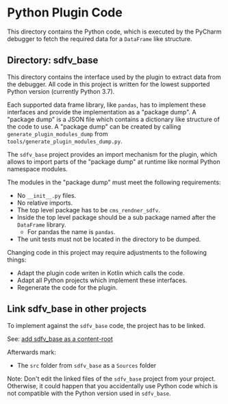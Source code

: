 # Python Plugin Code
This directory contains the Python code, which is executed by the PyCharm debugger to fetch the required data for a `DataFrame` like structure.

## Directory: sdfv_base
This directory contains the interface used by the plugin to extract data from the debugger.
All code in this project is written for the lowest supported Python version (currently Python 3.7).

Each supported data frame library, like `pandas`, has to implement these interfaces and provide the implementation as a "package dump".
A "package dump" is a JSON file which contains a dictionary like structure of the code to use. 
A "package dump" can be created by calling `generate_plugin_modules_dump` from `tools/generate_plugin_modules_dump.py`.

The `sdfv_base` project provides an import mechanism for the plugin, which allows to import parts of the "package dump" at runtime like normal Python namespace modules.

The modules in the "package dump" must meet the following requirements:
- No `__init__.py` files.
- No relative imports.
- The top level package has to be `cms_rendner_sdfv`.
- Inside the top level package should be a sub package named after the `DataFrame` library.
  - For pandas the name is `pandas`.
- The unit tests must not be located in the directory to be dumped.

Changing code in this project may require adjustments to the following things:
- Adapt the plugin code writen in Kotlin which calls the code.
- Adapt all Python projects which implement these interfaces.
- Regenerate the code for the plugin.

## Link sdfv_base in other projects
To implement against the `sdfv_base` code, the project has to be linked.

See: [add sdfv_base as a content-root](https://www.jetbrains.com/help/pycharm/2021.3/configuring-project-structure.html#create-content-root)

Afterwards mark:
- The `src` folder from `sdfv_base` as a `Sources` folder

Note: Don't edit the linked files of the `sdfv_base` project from your project. 
Otherwise, it could happen that you accidentally use Python code which is not compatible with the Python version used in `sdfv_base`.

